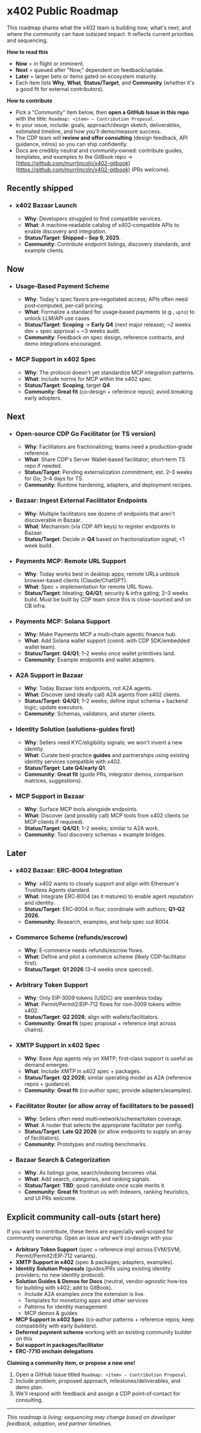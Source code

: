 # x402 Public Roadmap

This roadmap shares what the x402 team is building now, what's next, and where the community can have outsized impact. It reflects current priorities and sequencing.

**How to read this**

* **Now** = in flight or imminent.
* **Next** = queued after "Now," dependent on feedback/uptake.
* **Later** = larger bets or items gated on ecosystem maturity.
* Each item lists **Why**, **What**, **Status/Target**, and **Community** (whether it's a good fit for external contributors).

**How to contribute**

* Pick a "Community" item below, then **open a GitHub Issue in this repo** with the title: `Roadmap: <item> — Contribution Proposal`.
* In your issue, include: goals, approach/design sketch, deliverables, estimated timeline, and how you'll demo/measure success.
* The CDP team will **review and offer consulting** (design feedback, API guidance, intros) so you can ship confidently.
* Docs are credibly neutral and community‑owned: contribute guides, templates, and examples to the GitBook repo → [https://github.com/murrlincoln/x402-gitbook](https://github.com/murrlincoln/x402-gitbook) (PRs welcome).



## Recently shipped

* ### x402 Bazaar Launch
  - **Why**: Developers struggled to find compatible services.
  - **What**: A machine‑readable catalog of x402‑compatible APIs to enable discovery and integration.
  - **Status/Target**: **Shipped – Sep 9, 2025**.
  - **Community**: Contribute endpoint listings, discovery standards, and example clients.



## Now

* ### Usage‑Based Payment Scheme
  - **Why**: Today's spec favors pre‑negotiated access; APIs often need post‑computed, per‑call pricing.
  - **What**: Formalize a standard for usage‑based payments (e.g., `upto`) to unlock LLM/API use cases.
  - **Status/Target**: **Scoping** → **Early Q4** (next major release); \~2 weeks dev + spec approval + \~3 weeks audit.
  - **Community**: Feedback on spec design, reference contracts, and demo integrations encouraged.

* ### MCP Support in x402 Spec
  - **Why**: The protocol doesn't yet standardize MCP integration patterns.
  - **What**: Include norms for MCP within the x402 spec.
  - **Status/Target**: **Scoping**, target **Q4**
  - **Community**: **Great fit** (co‑design + reference repos); avoid breaking early adopters.



## Next

* ### Open‑source CDP Go Facilitator (or TS version)
  - **Why**: Facilitators are fractionalizing; teams need a production‑grade reference.
  - **What**: Share CDP's Server Wallet‑based facilitator; short‑term TS repo if needed.
  - **Status/Target**: Pending externalization commitment; est. 2–3 weeks for Go; 3–4 days for TS.
  - **Community**: Runtime hardening, adapters, and deployment recipes.

* ### Bazaar: Ingest External Facilitator Endpoints
  - **Why**: Multiple facilitators see dozens of endpoints that aren't discoverable in Bazaar.
  - **What**: Mechanism (via CDP API keys) to register endpoints in Bazaar.
  - **Status/Target**: Decide in **Q4** based on fractionalization signal; <1 week build.

* ### Payments MCP: Remote URL Support
  - **Why**: Today works best in desktop apps; remote URLs unblock browser‑based clients (Claude/ChatGPT).
  - **What**: Spec + implementation for remote URL flows.
  - **Status/Target**: Ideating; **Q4/Q1**; security & infra gating; 2–3 weeks build. Must be built by CDP team since this is close-sourced and on CB infra.

* ### Payments MCP: Solana Support
  - **Why**: Make Payments MCP a multi‑chain agentic finance hub.
  - **What**: Add Solana wallet support (coord. with CDP SDK/embedded wallet team).
  - **Status/Target**: **Q4/Q1**; 1–2 weeks once wallet primitives land.
  - **Community**: Example endpoints and wallet adapters.

* ### A2A Support in Bazaar
  - **Why**: Today Bazaar lists endpoints, not A2A agents.
  - **What**: Discover (and ideally call) A2A agents from x402 clients.
  - **Status/Target**: **Q4/Q1**; 1–2 weeks; define input schema + backend logic; update executors.
  - **Community**: Schemas, validators, and starter clients.

* ### Identity Solution (solutions‑guides first)
  - **Why**: Sellers need KYC/eligibility signals; we won't invent a new identity.
  - **What**: Curate best‑practice **guides** and partnerships using existing identity services compatible with x402.
  - **Status/Target**: **Late Q4/early Q1**.
  - **Community**: **Great fit** (guide PRs, integrator demos, comparison matrices, suggestions).

* ### MCP Support in Bazaar
  - **Why**: Surface MCP tools alongside endpoints.
  - **What**: Discover (and possibly call) MCP tools from x402 clients (or MCP clients if required).
  - **Status/Target**: **Q4/Q1**; 1–2 weeks; similar to A2A work.
  - **Community**: Tool discovery schemas + example bridges.



## Later

* ### x402 Bazaar: ERC‑8004 Integration
  - **Why**: x402 wants to closely support and align with Ethereum's Trustless Agents standard.
  - **What**: Integrate ERC‑8004 (as it matures) to enable agent reputation and identity.
  - **Status/Target**: ERC‑8004 in flux; coordinate with authors; **Q1–Q2 2026**.
  - **Community**: Research, examples, and help spec out 8004.

* ### Commerce Scheme (refunds/escrow)
  - **Why**: E‑commerce needs refunds/escrow flows.
  - **What**: Define and pilot a commerce scheme (likely CDP‑facilitator first).
  - **Status/Target**: **Q1 2026** (3–4 weeks once specced).

* ### Arbitrary Token Support
  - **Why**: Only EIP‑3009 tokens (USDC) are seamless today.
  - **What**: Permit/Permit2/EIP‑712 flows for non‑3009 tokens within x402.
  - **Status/Target**: **Q2 2026**; align with wallets/facilitators.
  - **Community**: **Great fit** (spec proposal + reference impl across chains).

* ### XMTP Support in x402 Spec
  - **Why**: Base App agents rely on XMTP; first‑class support is useful as demand emerges.
  - **What**: Include XMTP in x402 spec + packages.
  - **Status/Target**: **Q2 2026**; similar operating model as A2A (reference repos + guidance).
  - **Community**: **Great fit** (co‑author spec; provide adapters/examples).

* ### Facilitator Router (or allow array of facilitators to be passed)
  - **Why**: Sellers often need multi‑network/scheme/token coverage.
  - **What**: A router that selects the appropriate facilitator per config.
  - **Status/Target**: **Late Q2 2026** (or allow endpoints to supply an array of facilitators).
  - **Community**: Prototypes and routing benchmarks.

* ### Bazaar Search & Categorization
  - **Why**: As listings grow, search/indexing becomes vital.
  - **What**: Add search, categories, and ranking signals.
  - **Status/Target**: **TBD**; good candidate once scale merits it.
  - **Community**: **Great fit** frontrun us with indexers, ranking heuristics, and UI PRs welcome.



## Explicit community call‑outs (start here)

If you want to contribute, these items are especially well‑scoped for community ownership. Open an issue and we'll co‑design with you:

* **Arbitrary Token Support** (spec + reference impl across EVM/SVM; Permit/Permit2/EIP‑712 variants).
* **XMTP Support in x402** (spec & packages; adapters, examples).
* **Identity Solution Proposals** (guides/PRs using existing identity providers; no new identity protocol).
* **Solution Guides & Demos for Docs** (neutral, vendor‑agnostic how‑tos for building with x402; add to GitBook).
  * Include A2A examples once the extension is live.
  * Templates for monetizing apps and other services
  * Patterns for identity management
  * MCP demos & guides
* **MCP Support in x402 Spec** (co‑author patterns + reference repos; keep compatibility with early builders).
* **Deferred payment scheme** working with an existing community builder on this
* **Sui support in packages/facilitator**
* **ERC-7710 onchain delegations**


**Claiming a community item, or propose a new one!**

1. Open a GitHub Issue titled `Roadmap: <item> — Contribution Proposal`.
2. Include problem, proposed approach, milestones/deliverables, and demo plan.
3. We'll respond with feedback and assign a CDP point‑of‑contact for consulting.

---

*This roadmap is living; sequencing may change based on developer feedback, adoption, and partner timelines.*